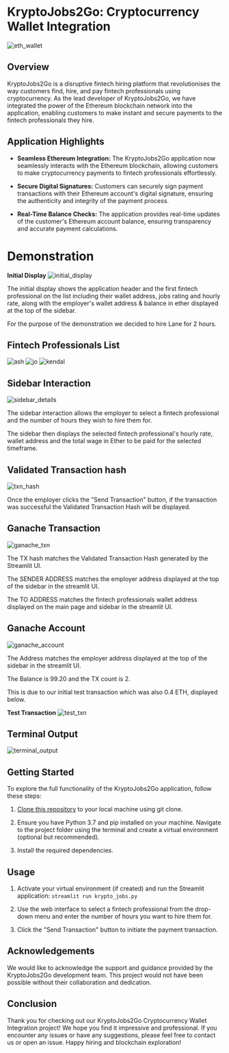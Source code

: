# KryptoJobs2Go: Cryptocurrency Wallet Integration
![eth_wallet](img/eth_wallet.png)

## Overview
KryptoJobs2Go is a disruptive fintech hiring platform that revolutionises the way customers find, hire, and pay fintech professionals using cryptocurrency. As the lead developer of KryptoJobs2Go, we have integrated the power of the Ethereum blockchain network into the application, enabling customers to make instant and secure payments to the fintech professionals they hire.

## Application Highlights
- **Seamless Ethereum Integration:** The KryptoJobs2Go application now seamlessly interacts with the Ethereum blockchain, allowing customers to make cryptocurrency payments to fintech professionals effortlessly.

- **Secure Digital Signatures:** Customers can securely sign payment transactions with their Ethereum account's digital signature, ensuring the authenticity and integrity of the payment process.

- **Real-Time Balance Checks:** The application provides real-time updates of the customer's Ethereum account balance, ensuring transparency and accurate payment calculations.

# Demonstration
**Initial Display**
![initial_display](img/initial_display.png)

The initial display shows the application header and the first fintech professional on the list including their wallet address, jobs rating and hourly rate, along with the employer's wallet address & balance in ether displayed at the top of the sidebar.

For the purpose of the demonstration we decided to hire Lane for 2 hours.

## Fintech Professionals List
![ash](img/ash.png)
![jo](img/jo.png)
![kendal](img/kendal.png)

## Sidebar Interaction

![sidebar_details](img/sidebar_details.png)

The sidebar interaction allows the employer to select a fintech professional and the number of hours they wish to hire them for.

The sidebar then displays the selected fintech professional's hourly rate, wallet address and the total wage in Ether to be paid for the selected timeframe.

## Validated Transaction hash

![txn_hash](img/validated_transaction_hash.png)

Once the employer clicks the "Send Transaction" button, if the transaction was successful the Validated Transaction Hash will be displayed.

## Ganache Transaction
![ganache_txn](img/ganache_transaction.png)

The TX hash matches the Validated Transaction Hash generated by the Streamlit UI.

The SENDER ADDRESS matches the employer address displayed at the top of the sidebar in the streamlit UI.

The TO ADDRESS matches the fintech professionals wallet address displayed on the main page and sidebar in the streamlit UI.

## Ganache Account

![ganache_account](img/ganache_account.png)

The Address matches the employer address displayed at the top of the sidebar in the streamlit UI.

The Balance is 99.20 and the TX count is 2.

This is due to our initial test transaction which was also 0.4 ETH, displayed below.

**Test Transaction**
![test_txn](img/test_transaction.png)

## Terminal Output

![terminal_output](img/terminal_output.png)

## Getting Started
To explore the full functionality of the KryptoJobs2Go application, follow these steps:

1. [Clone this repository](https://github.com/hiddenciphers/crypto_wallet.git) to your local machine using git clone.

2. Ensure you have Python 3.7 and pip installed on your machine.
Navigate to the project folder using the terminal and create a virtual environment (optional but recommended).

3. Install the required dependencies.

## Usage
1. Activate your virtual environment (if created) and run the Streamlit application: `streamlit run krypto_jobs.py`

2. Use the web interface to select a fintech professional from the drop-down menu and enter the number of hours you want to hire them for.

3. Click the "Send Transaction" button to initiate the payment transaction.

## Acknowledgements
We would like to acknowledge the support and guidance provided by the KryptoJobs2Go development team. This project would not have been possible without their collaboration and dedication.

## Conclusion
Thank you for checking out our KryptoJobs2Go Cryptocurrency Wallet Integration project! We hope you find it impressive and professional. If you encounter any issues or have any suggestions, please feel free to contact us or open an issue. Happy hiring and blockchain exploration!